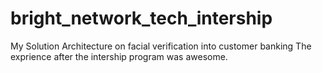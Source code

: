 # bright_network_tech_intership
My Solution Architecture on facial verification into customer banking 
The exprience after the intership program was awesome.
